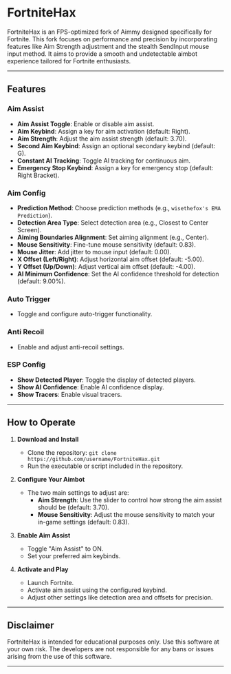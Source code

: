 # FortniteHax

FortniteHax is an FPS-optimized fork of Aimmy designed specifically for Fortnite. This fork focuses on performance and precision by incorporating features like Aim Strength adjustment and the stealth SendInput mouse input method. It aims to provide a smooth and undetectable aimbot experience tailored for Fortnite enthusiasts.

---

## Features

### Aim Assist
- **Aim Assist Toggle**: Enable or disable aim assist.
- **Aim Keybind**: Assign a key for aim activation (default: Right).
- **Aim Strength**: Adjust the aim assist strength (default: 3.70).
- **Second Aim Keybind**: Assign an optional secondary keybind (default: G).
- **Constant AI Tracking**: Toggle AI tracking for continuous aim.
- **Emergency Stop Keybind**: Assign a key for emergency stop (default: Right Bracket).

### Aim Config
- **Prediction Method**: Choose prediction methods (e.g., `wisethefox's EMA Prediction`).
- **Detection Area Type**: Select detection area (e.g., Closest to Center Screen).
- **Aiming Boundaries Alignment**: Set aiming alignment (e.g., Center).
- **Mouse Sensitivity**: Fine-tune mouse sensitivity (default: 0.83).
- **Mouse Jitter**: Add jitter to mouse input (default: 0.00).
- **X Offset (Left/Right)**: Adjust horizontal aim offset (default: -5.00).
- **Y Offset (Up/Down)**: Adjust vertical aim offset (default: -4.00).
- **AI Minimum Confidence**: Set the AI confidence threshold for detection (default: 9.00%).

### Auto Trigger
- Toggle and configure auto-trigger functionality.

### Anti Recoil
- Enable and adjust anti-recoil settings.

### ESP Config
- **Show Detected Player**: Toggle the display of detected players.
- **Show AI Confidence**: Enable AI confidence display.
- **Show Tracers**: Enable visual tracers.

---

## How to Operate

1. **Download and Install**
   - Clone the repository: `git clone https://github.com/username/FortniteHax.git`
   - Run the executable or script included in the repository.

2. **Configure Your Aimbot**
   - The two main settings to adjust are:
     - **Aim Strength**: Use the slider to control how strong the aim assist should be (default: 3.70).
     - **Mouse Sensitivity**: Adjust the mouse sensitivity to match your in-game settings (default: 0.83).

3. **Enable Aim Assist**
   - Toggle "Aim Assist" to ON.
   - Set your preferred aim keybinds.

4. **Activate and Play**
   - Launch Fortnite.
   - Activate aim assist using the configured keybind.
   - Adjust other settings like detection area and offsets for precision.

---

## Disclaimer
FortniteHax is intended for educational purposes only. Use this software at your own risk. The developers are not responsible for any bans or issues arising from the use of this software.

---
